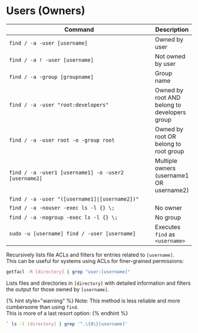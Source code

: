 # Users (Owners)

<table data-header-hidden data-full-width="true"><thead><tr><th width="546">Command</th><th>Description</th></tr></thead><tbody><tr><td><code>find / -a -user [username]</code></td><td>Owned by user</td></tr><tr><td><code>find / -a ! -user [username]</code></td><td>Not owned by user</td></tr><tr><td><code>find / -a -group [groupname]</code></td><td>Group name</td></tr><tr><td><code>find / -a -user "root:developers"</code></td><td>Owned by root AND belong to developers group</td></tr><tr><td><code>find / -a -user root -o -group root</code></td><td>Owned by root OR belong to root group</td></tr><tr><td><code>find / -a -user1 [username1] -o -user2 [username2]</code></td><td>Multiple owners (username1 OR username2)</td></tr><tr><td><code>find / -a -user "([username1]|[username2])"</code></td><td></td></tr><tr><td><code>find / -a -nouser -exec ls -l {} \;</code></td><td>No owner</td></tr><tr><td><code>find / -a -nogroup -exec ls -l {} \;</code></td><td>No group</td></tr><tr><td><code>sudo -u [username] find / -user [username]</code></td><td>Executes <code>find</code> as <code>&#x3C;username></code></td></tr></tbody></table>



Recursively lists file ACLs and filters for entries related to `[username]`.\
This can be useful for systems using ACLs for finer-grained permissions:

```bash
getfacl -R [directory] | grep "user:[username]"
```



Lists files and directories in `[directory]` with detailed information and filters the output for those owned by `[username]`.

{% hint style="warning" %}
Note: This method is less reliable and more cumbersome than using `find`.\
This is more of a last resort option:
{% endhint %}

```bash
` ls -l [directory] | grep '^.\{8\}[username]'
```
